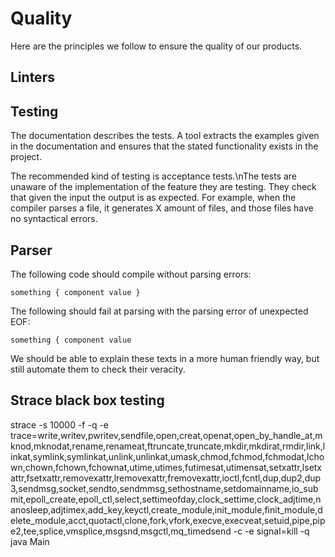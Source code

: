 # Quality

Here are the principles we follow to ensure the quality of our products.

## Linters

## Testing

The documentation describes the tests. A tool extracts the examples given in the
documentation and ensures that the stated functionality exists in the project.

The recommended kind of testing is acceptance tests.\nThe tests are unaware of
the implementation of the feature they are testing. They check that given the
input the output is as expected. For example, when the compiler parses a file,
it generates X amount of files, and those files have no syntactical errors.

## Parser

The following code should compile without parsing errors:

    something { component value }

The following should fail at parsing with the parsing error of unexpected EOF:

    something { component value 

We should be able to explain these texts in a more human friendly way, but still
automate them to check their veracity.

## Strace black box testing

strace -s 10000 -f -q -e
trace=write,writev,pwritev,sendfile,open,creat,openat,open_by_handle_at,mknod,mknodat,rename,renameat,ftruncate,truncate,mkdir,mkdirat,rmdir,link,linkat,symlink,symlinkat,unlink,unlinkat,umask,chmod,fchmod,fchmodat,lchown,chown,fchown,fchownat,utime,utimes,futimesat,utimensat,setxattr,lsetxattr,fsetxattr,removexattr,lremovexattr,fremovexattr,ioctl,fcntl,dup,dup2,dup3,sendmsg,socket,sendto,sendmmsg,sethostname,setdomainname,io_submit,epoll_create,epoll_ctl,select,settimeofday,clock_settime,clock_adjtime,nanosleep,adjtimex,add_key,keyctl,create_module,init_module,finit_module,delete_module,acct,quotactl,clone,fork,vfork,execve,execveat,setuid,pipe,pipe2,tee,splice,vmsplice,msgsnd,msgctl,mq_timedsend
-c -e signal=kill -q java Main

